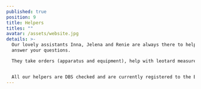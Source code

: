 ```yaml
---
published: true
position: 9
title: Helpers
titles: ""
avatar: /assets/website.jpg
details: >-
  Our lovely assistants Inna, Jelena and Renie are always there to help you and
  answer your questions.

  They take orders (apparatus and equipment), help with leotard measurements, explain everything about events and competitions and if you are new, they'll introduce you to our school, they'll explain our philosophy and all the things you need to know about us.


  All our helpers are DBS checked and are currently registered to the BG.
---
```

